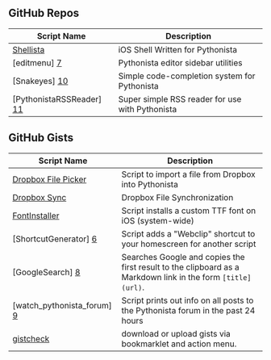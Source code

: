 GitHub Repos
------------

| Script Name        | Description   | 
| -------------      | ------------- | 
| [Shellista][1]      | iOS Shell Written for Pythonista |
| [editmenu] [7] | Pythonista editor sidebar utilities |
| [Snakeyes] [10] | Simple code-completion system for Pythonista |
| [PythonistaRSSReader] [11] | Super simple RSS reader for use with Pythonista |


GitHub Gists
------------

| Script Name        | Description   | 
| -------------      | ------------- | 
| [Dropbox File Picker][3]      | Script to import a file from Dropbox into Pythonista |
| [Dropbox Sync][4]      | Dropbox File Synchronization | 
| [FontInstaller][5] | Script installs a custom TTF font on iOS (system-wide) |
| [ShortcutGenerator] [6] | Script adds a "Webclip" shortcut to your homescreen for another script |
| [GoogleSearch] [8] | Searches Google and copies the first result to the clipboard as a Markdown link in the form `[title]` `(url)`. |
| [watch_pythonista_forum] [9] | Script prints out info on all posts to the Pythonista forum in the past 24 hours |
|  [gistcheck][12]  |  download or upload gists via bookmarklet and action menu.       |


[1]: https://github.com/transistor1/shellista
[2]: https://github.com/briarfox/ShellistaExt
[3]: https://gist.github.com/omz/fb180c58c94526e2c40b
[4]: https://gist.github.com/sidewinder42/8631794
[5]: https://gist.github.com/omz/9901460
[6]: https://gist.github.com/omz/7870550
[7]: https://github.com/jsbain/editmenu
[8]: https://gist.github.com/omz/3908817
[9]: https://gist.github.com/cclauss/8794104
[10]: https://github.com/gerzer/snakeyes
[11]: https://github.com/dlo/PythonistaRSSReader
[12]: https://gist.github.com/jsbain/1c95b3491d65d9e24456#
